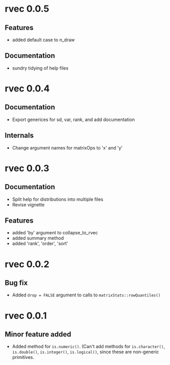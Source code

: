 
# rvec 0.0.5

## Features

- added default case to n_draw

## Documentation

- sundry tidying of help files


# rvec 0.0.4

## Documentation

- Export generices for sd, var, rank, and add documentation

## Internals

- Change argument names for matrixOps to 'x' and 'y'


# rvec 0.0.3

## Documentation

- Split help for distributions into multiple files
- Revise vignette

## Features

- added 'by' argument to collapse_to_rvec
- added summary method
- added 'rank', 'order', 'sort'


# rvec 0.0.2

## Bug fix

- Added `drop = FALSE` argument to calls to `matrixStats::rowQuantiles()`

# rvec 0.0.1

## Minor feature added

- Added method for `is.numeric()`. (Can't add methods for 
`is.character()`, `is.double()`, `is.integer()`, `is.logical()`, 
since these are non-generic primitives.


